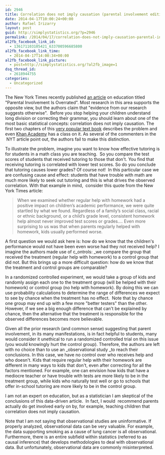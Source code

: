 ```yaml
---
id: 2946
title: Correlation does not imply causation (parental involvement edition)
date: 2014-04-17T10:00:24+00:00
author: Rafael Irizarry
layout: post
guid: http://simplystatistics.org/?p=2946
permalink: /2014/04/17/correlation-does-not-imply-causation-parental-involvement-edition/
al2fb_facebook_link_id:
  - 136171103105421_633700596685800
al2fb_facebook_link_time:
  - 2014-04-17T14:00:34+00:00
al2fb_facebook_link_picture:
  - post=http://simplystatistics.org/?al2fb_image=1
dsq_thread_id:
  - 2618944755
categories:
  - Uncategorized
---
```

The New York Times recently published [an article](http://opinionator.blogs.nytimes.com/2014/04/12/parental-involvement-is-overrated/?rref=opinion&module=ArrowsNav&contentCollection=Opinion&action=keypress&region=FixedLeft&pgtype=Blogs) on education titled "Parental Involvement Is Overrated". Most research in this area supports the opposite view, but the authors claim that "evidence from our research suggests otherwise".  Before you stop helping your children understand long division or correcting their grammar, you should learn about one of the most basic statistical concepts: correlation does not imply causation. The first two chapters of this [very popular text book](http://www.amazon.com/Statistics-4th-Edition-David-Freedman/dp/0393929728) describes the problem and even [Khan Academy](https://www.khanacademy.org/math/probability/regression/regression-correlation/v/correlation-and-causality) has a class on it. As several of the commenters in the  NYT article point out, the authors fail to make this distinction.

To illustrate the problem, imagine you want to know how effective tutoring is for students in a math class you are teaching.  So you compare the test scores of students that received tutoring to those that don't. You find that receiving tutoring is correlated with lower test scores. So do you conclude that tutoring causes lower grades? Of course not!  In this particular case we are confusing cause and effect: students that have trouble with math are much more likely to seek out tutoring and this is what drives the observed correlation. With that example in mind,  consider this quote from the New York Times article:

> When we examined whether regular help with homework had a positive impact on children’s academic performance, we were quite startled by what we found. Regardless of a family’s social class, racial or ethnic background, or a child’s grade level, consistent homework help almost never improved test scores or grades.... Even more surprising to us was that when parents regularly helped with homework, kids usually performed worse.

A first question we would ask here is: how do we know that the children's performance would not have been even worse had they not received help? I imagine the authors made use of c_ontrols: _we compare the group that received the treatment (regular help with homework) to a control group that did not. But this brings up a more difficult question: how do we know that the treatment and control groups are comparable?

In a randomized controlled experiment, we would take a group of kids and randomly assign each one to the treatment group (will be helped with their homework) or control group (no help with homework). By doing this we can use probability calculations to determine the range of differences we expect to see by chance when the treatment has no effect.  Note that by chance one group may end up with a few more "better testers" than the other. However, if we see a big enough difference that can't be explained by chance, then the alternative that the treatment is responsible for the observed differences becomes more believable.

Given all the prior research (and common sense) suggesting that parent involvement, in its many manifestations, is in fact helpful to students, many would consider it unethical to run a randomized controlled trial on this issue (you would knowingly hurt the control group). Therefore, the authors are left with no choice than to use an _observational study _to reach their conclusions. In this case, we have no control over who receives help and who doesn't. Kids that require regular help with their homework are different in many ways to kids that don't, even after correcting for all the factors mentioned. For example, one can envision how kids that have a mediocre teacher or have trouble with tests are more likely to be in the treatment group, while kids who naturally test well or go to schools that offer in-school tutoring are more likely to be in the control group.

I am not an expert on education, but as a statistician I am skeptical of the conclusions of this data-driven article.  In fact, I would  recommend parents actually do get involved early on by, for example, teaching children that correlation does not imply causation.

Note that I am not saying that observational studies are uninformative. If properly analyzed, observational data can be very valuable. For example, the data supporting smoking as a cause of lung cancer is all observational. Furthermore, there is an entire subfield within statistics (referred to as causal inference) that develops methodologies to deal with observational data. But unfortunately, observational data are commonly misinterpreted.